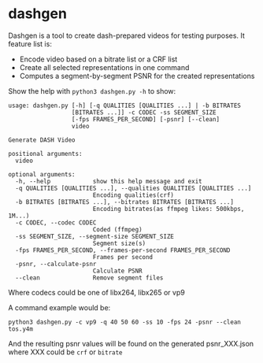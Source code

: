 # dashgen

Dashgen is a tool to create dash-prepared videos for testing purposes.
It feature list is:

* Encode video based on a bitrate list or a CRF list
* Create all selected representations in one command
* Computes a segment-by-segment PSNR for the created representations

Show the help with ```python3 dashgen.py -h``` to show:
```
usage: dashgen.py [-h] [-q QUALITIES [QUALITIES ...] | -b BITRATES
                  [BITRATES ...]] -c CODEC -ss SEGMENT_SIZE
                  [-fps FRAMES_PER_SECOND] [-psnr] [--clean]
                  video

Generate DASH Video

positional arguments:
  video

optional arguments:
  -h, --help            show this help message and exit
  -q QUALITIES [QUALITIES ...], --qualities QUALITIES [QUALITIES ...]
                        Encoding qualities(crf)
  -b BITRATES [BITRATES ...], --bitrates BITRATES [BITRATES ...]
                        Encoding bitrates(as ffmpeg likes: 500kbps, 1M...)
  -c CODEC, --codec CODEC
                        Coded (ffmpeg)
  -ss SEGMENT_SIZE, --segment-size SEGMENT_SIZE
                        Segment size(s)
  -fps FRAMES_PER_SECOND, --frames-per-second FRAMES_PER_SECOND
                        Frames per second
  -psnr, --calculate-psnr
                        Calculate PSNR
  --clean               Remove segment files
```

Where codecs could be one of libx264, libx265 or vp9

A command example would be:
```
python3 dashgen.py -c vp9 -q 40 50 60 -ss 10 -fps 24 -psnr --clean tos.y4m
```

And the resulting psnr values will be found on the generated psnr_XXX.json where XXX could
be ```crf``` or ```bitrate```